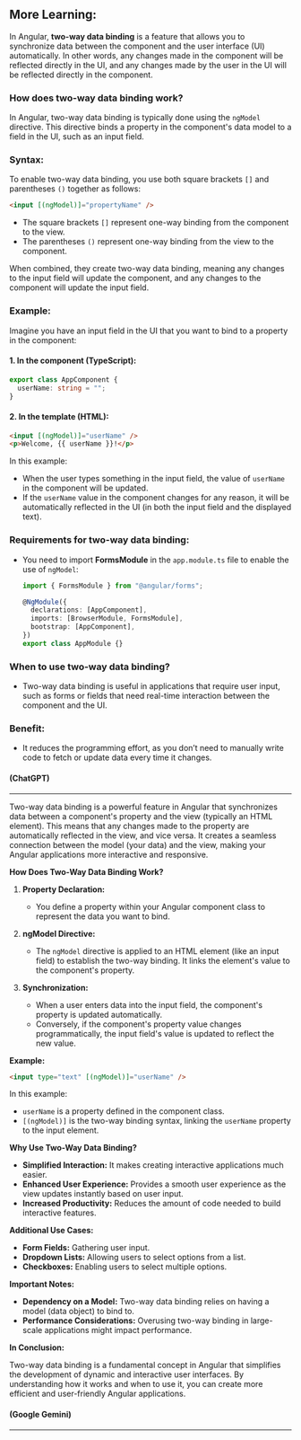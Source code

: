 ## More Learning:

In Angular, **two-way data binding** is a feature that allows you to synchronize data between the component and the user interface (UI) automatically. In other words, any changes made in the component will be reflected directly in the UI, and any changes made by the user in the UI will be reflected directly in the component.

### How does two-way data binding work?

In Angular, two-way data binding is typically done using the `ngModel` directive. This directive binds a property in the component's data model to a field in the UI, such as an input field.

### Syntax:

To enable two-way data binding, you use both square brackets `[]` and parentheses `()` together as follows:

```html
<input [(ngModel)]="propertyName" />
```

- The square brackets `[]` represent one-way binding from the component to the view.
- The parentheses `()` represent one-way binding from the view to the component.

When combined, they create two-way data binding, meaning any changes to the input field will update the component, and any changes to the component will update the input field.

### Example:

Imagine you have an input field in the UI that you want to bind to a property in the component:

#### 1. In the component (TypeScript):

```typescript
export class AppComponent {
  userName: string = "";
}
```

#### 2. In the template (HTML):

```html
<input [(ngModel)]="userName" />
<p>Welcome, {{ userName }}!</p>
```

In this example:

- When the user types something in the input field, the value of `userName` in the component will be updated.
- If the `userName` value in the component changes for any reason, it will be automatically reflected in the UI (in both the input field and the displayed text).

### Requirements for two-way data binding:

- You need to import **FormsModule** in the `app.module.ts` file to enable the use of `ngModel`:

  ```typescript
  import { FormsModule } from "@angular/forms";

  @NgModule({
    declarations: [AppComponent],
    imports: [BrowserModule, FormsModule],
    bootstrap: [AppComponent],
  })
  export class AppModule {}
  ```

### When to use two-way data binding?

- Two-way data binding is useful in applications that require user input, such as forms or fields that need real-time interaction between the component and the UI.

### Benefit:

- It reduces the programming effort, as you don’t need to manually write code to fetch or update data every time it changes.

#### (ChatGPT)

---

Two-way data binding is a powerful feature in Angular that synchronizes data between a component's property and the view (typically an HTML element). This means that any changes made to the property are automatically reflected in the view, and vice versa. It creates a seamless connection between the model (your data) and the view, making your Angular applications more interactive and responsive.

**How Does Two-Way Data Binding Work?**

1. **Property Declaration:**

   - You define a property within your Angular component class to represent the data you want to bind.

2. **ngModel Directive:**

   - The `ngModel` directive is applied to an HTML element (like an input field) to establish the two-way binding. It links the element's value to the component's property.

3. **Synchronization:**
   - When a user enters data into the input field, the component's property is updated automatically.
   - Conversely, if the component's property value changes programmatically, the input field's value is updated to reflect the new value.

**Example:**

```html
<input type="text" [(ngModel)]="userName" />
```

In this example:

- `userName` is a property defined in the component class.
- `[(ngModel)]` is the two-way binding syntax, linking the `userName` property to the input element.

**Why Use Two-Way Data Binding?**

- **Simplified Interaction:** It makes creating interactive applications much easier.
- **Enhanced User Experience:** Provides a smooth user experience as the view updates instantly based on user input.
- **Increased Productivity:** Reduces the amount of code needed to build interactive features.

**Additional Use Cases:**

- **Form Fields:** Gathering user input.
- **Dropdown Lists:** Allowing users to select options from a list.
- **Checkboxes:** Enabling users to select multiple options.

**Important Notes:**

- **Dependency on a Model:** Two-way data binding relies on having a model (data object) to bind to.
- **Performance Considerations:** Overusing two-way binding in large-scale applications might impact performance.

**In Conclusion:**

Two-way data binding is a fundamental concept in Angular that simplifies the development of dynamic and interactive user interfaces. By understanding how it works and when to use it, you can create more efficient and user-friendly Angular applications.

#### (Google Gemini)

---

